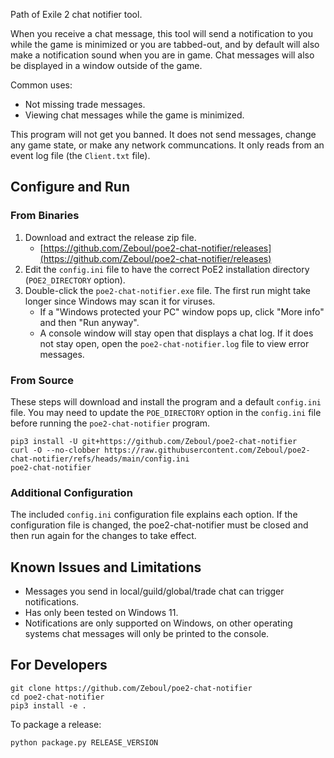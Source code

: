 Path of Exile 2 chat notifier tool.

When you receive a chat message, this tool will send a notification to you while
the game is minimized or you are tabbed-out, and by default will also make a
notification sound when you are in game. Chat messages will also be displayed in
a window outside of the game.

Common uses:
- Not missing trade messages.
- Viewing chat messages while the game is minimized.

This program will not get you banned. It does not send messages, change any game
state, or make any network communcations. It only reads from an event log file
(the `Client.txt` file).

## Configure and Run

### From Binaries

1. Download and extract the release zip file.
    - [https://github.com/Zeboul/poe2-chat-notifier/releases](https://github.com/Zeboul/poe2-chat-notifier/releases)
2. Edit the `config.ini` file to have the correct PoE2 installation directory
   (`POE2_DIRECTORY` option).
3. Double-click the `poe2-chat-notifier.exe` file. The first run might take
   longer since Windows may scan it for viruses.
    - If a "Windows protected your PC" window pops up, click "More info" and
      then "Run anyway".
    - A console window will stay open that displays a chat log. If it does not
      stay open, open the `poe2-chat-notifier.log` file to view error messages.

### From Source

These steps will download and install the program and a default `config.ini`
file. You may need to update the `POE_DIRECTORY` option in the `config.ini`
file before running the `poe2-chat-notifier` program.

```
pip3 install -U git+https://github.com/Zeboul/poe2-chat-notifier
curl -O --no-clobber https://raw.githubusercontent.com/Zeboul/poe2-chat-notifier/refs/heads/main/config.ini
poe2-chat-notifier
```

### Additional Configuration

The included `config.ini` configuration file explains each option. If the
configuration file is changed, the poe2-chat-notifier must be closed and
then run again for the changes to take effect.

## Known Issues and Limitations

- Messages you send in local/guild/global/trade chat can trigger notifications.
- Has only been tested on Windows 11.
- Notifications are only supported on Windows, on other operating systems chat
  messages will only be printed to the console.

## For Developers

```
git clone https://github.com/Zeboul/poe2-chat-notifier
cd poe2-chat-notifier
pip3 install -e .
```

To package a release:

```
python package.py RELEASE_VERSION
```
